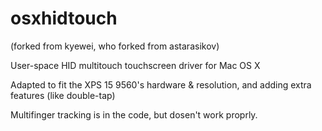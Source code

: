 osxhidtouch
===========

(forked from kyewei, who forked from astarasikov) 

User-space HID multitouch touchscreen driver for Mac OS X

Adapted to fit the XPS 15 9560's hardware & resolution, and adding extra features 
(like double-tap) 

Multifinger tracking is in the code, but dosen't work proprly.
